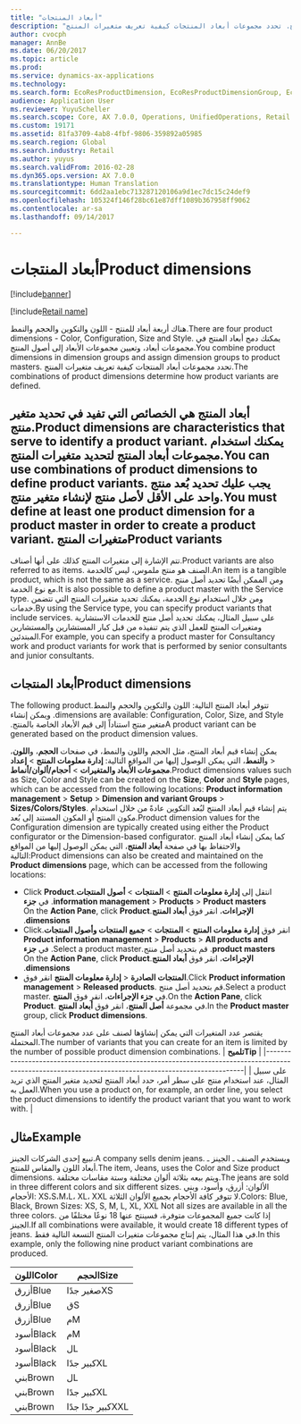 ```yaml
---
title: "أبعاد المنتجات"
description: "هناك أربعة أبعاد للمنتج - اللون والتكوين والحجم والنمط. يمكنك دمج أبعاد المنتج في مجموعات أبعاد، وتعيين مجموعات الأبعاد إلى أصول المنتج. تحدد مجموعات أبعاد المنتجات كيفية تعريف متغيرات المنتج."
author: cvocph
manager: AnnBe
ms.date: 06/20/2017
ms.topic: article
ms.prod: 
ms.service: dynamics-ax-applications
ms.technology: 
ms.search.form: EcoResProductDimension, EcoResProductDimensionGroup, EcoResProductMasterDimension, RetailEcoResColor, RetailEcoResSize, RetailEcoResStyle
audience: Application User
ms.reviewer: YuyuScheller
ms.search.scope: Core, AX 7.0.0, Operations, UnifiedOperations, Retail
ms.custom: 19171
ms.assetid: 81fa3709-4ab8-4fbf-9806-359892a05985
ms.search.region: Global
ms.search.industry: Retail
ms.author: yuyus
ms.search.validFrom: 2016-02-28
ms.dyn365.ops.version: AX 7.0.0
ms.translationtype: Human Translation
ms.sourcegitcommit: 6dd2aa1ebc713287120106a9d1ec7dc15c24def9
ms.openlocfilehash: 105324f146f28bc61e87dff1089b367958ff9062
ms.contentlocale: ar-sa
ms.lasthandoff: 09/14/2017

---
```


# <a name="product-dimensions"></a><span data-ttu-id="7fe71-105">أبعاد المنتجات</span><span class="sxs-lookup"><span data-stu-id="7fe71-105">Product dimensions</span></span>

[!include[banner](../includes/banner.md)]

[!include[Retail name](../includes/retail-name.md)]


<span data-ttu-id="7fe71-106">هناك أربعة أبعاد للمنتج - اللون والتكوين والحجم والنمط.</span><span class="sxs-lookup"><span data-stu-id="7fe71-106">There are four product dimensions -  Color, Configuration, Size and Style.</span></span> <span data-ttu-id="7fe71-107">يمكنك دمج أبعاد المنتج في مجموعات أبعاد، وتعيين مجموعات الأبعاد إلى أصول المنتج.</span><span class="sxs-lookup"><span data-stu-id="7fe71-107">You combine product dimensions in dimension groups and assign dimension groups to product masters.</span></span> <span data-ttu-id="7fe71-108">تحدد مجموعات أبعاد المنتجات كيفية تعريف متغيرات المنتج.</span><span class="sxs-lookup"><span data-stu-id="7fe71-108">The combinations of product dimensions determine how product variants are defined.</span></span>

<span data-ttu-id="7fe71-109">أبعاد المنتج هي الخصائص التي تفيد في تحديد متغير منتج.</span><span class="sxs-lookup"><span data-stu-id="7fe71-109">Product dimensions are characteristics that serve to identify a product variant.</span></span> <span data-ttu-id="7fe71-110">يمكنك استخدام مجموعات أبعاد المنتج لتحديد متغيرات المنتج.</span><span class="sxs-lookup"><span data-stu-id="7fe71-110">You can use combinations of product dimensions to define product variants.</span></span> <span data-ttu-id="7fe71-111">يجب عليك تحديد بُعد منتج واحد على الأقل لأصل منتج لإنشاء متغير منتج.</span><span class="sxs-lookup"><span data-stu-id="7fe71-111">You must define at least one product dimension for a product master in order to create a product variant.</span></span>
<span data-ttu-id="7fe71-112">متغيرات المنتج</span><span class="sxs-lookup"><span data-stu-id="7fe71-112">Product variants</span></span>
----------------

<span data-ttu-id="7fe71-113">تتم الإشارة إلى متغيرات المنتج كذلك على أنها أصناف.</span><span class="sxs-lookup"><span data-stu-id="7fe71-113">Product variants are also referred to as items.</span></span> <span data-ttu-id="7fe71-114">الصنف هو منتج ملموس، ليس كالخدمة.</span><span class="sxs-lookup"><span data-stu-id="7fe71-114">An item is a tangible product, which is not the same as a service.</span></span> <span data-ttu-id="7fe71-115">ومن الممكن أيضًا تحديد أصل منتج مع نوع الخدمة.‬</span><span class="sxs-lookup"><span data-stu-id="7fe71-115">It is also possible to define a product master with the Service type.</span></span> <span data-ttu-id="7fe71-116">ومن خلال استخدام نوع الخدمة، يمكنك تحديد متغيرات المنتج التي تتضمن خدمات.</span><span class="sxs-lookup"><span data-stu-id="7fe71-116">By using the Service type, you can specify product variants that include services.</span></span> <span data-ttu-id="7fe71-117">على سبيل المثال، يمكنك تحديد أصل منتج للخدمات الاستشارية ومتغيرات المنتج للعمل الذي يتم تنفيذه من قبل كبار المستشارين والمستشارين المبتدئين.</span><span class="sxs-lookup"><span data-stu-id="7fe71-117">For example, you can specify a product master for Consultancy work and product variants for work that is performed by senior consultants and junior consultants.</span></span>

## <a name="product-dimensions"></a><span data-ttu-id="7fe71-118">أبعاد المنتجات</span><span class="sxs-lookup"><span data-stu-id="7fe71-118">Product dimensions</span></span>
<span data-ttu-id="7fe71-119">‏‫تتوفر أبعاد المنتج التالية: اللون والتكوين والحجم والنمط.</span><span class="sxs-lookup"><span data-stu-id="7fe71-119">The following product dimensions are available: Configuration, Color, Size, and Style.</span></span> <span data-ttu-id="7fe71-120">ويمكن إنشاء متغير منتج استناداً إلى قيم الأبعاد الخاصة بالمنتج.‬</span><span class="sxs-lookup"><span data-stu-id="7fe71-120">A product variant can be generated based on the product dimension values.</span></span>

<span data-ttu-id="7fe71-121">يمكن إنشاء قيم أبعاد المنتج، مثل الحجم واللون والنمط، في صفحات **الحجم**، و**اللون**، و**النمط**، التي يمكن الوصول إليها من المواقع التالية: **إدارة معلومات المنتج** &gt; **إعداد‏‎** &gt; **مجموعات الأبعاد والمتغيرات** &gt; **أحجام/ألوان/أنماط**.</span><span class="sxs-lookup"><span data-stu-id="7fe71-121">Product dimensions values such as Size, Color and Style can be created on the **Size**, **Color** and **Style** pages, which can be accessed from the following locations: **Product information management** &gt; **Setup** &gt; **Dimension and variant Groups** &gt; **Sizes/Colors/Styles**.</span></span> <span data-ttu-id="7fe71-122">يتم إنشاء قيم أبعاد المنتج لبُعد التكوين عادةً من خلال استخدام مكون المنتج أو المكون المستند إلى بُعد.</span><span class="sxs-lookup"><span data-stu-id="7fe71-122">Product dimension values for the Configuration dimension are typically created using either the Product configurator or the Dimension-based configurator.</span></span> <span data-ttu-id="7fe71-123">كما يمكن إنشاء أبعاد المنتج والاحتفاظ بها في صفحة **أبعاد المنتج**، التي يمكن الوصول إليها من المواقع التالية:</span><span class="sxs-lookup"><span data-stu-id="7fe71-123">Product dimensions can also be created and maintained on the **Product dimensions** page, which can be accessed from the following locations:</span></span>
-   <span data-ttu-id="7fe71-124">‏‫انتقل إلى **إدارة معلومات المنتج** &gt; **المنتجات** &gt; **أصول المنتجات**.</span><span class="sxs-lookup"><span data-stu-id="7fe71-124">Click **Product information management** &gt; **Products** &gt; **Product masters**.</span></span> <span data-ttu-id="7fe71-125">في **جزء الإجراءات**، انقر فوق **أبعاد المنتج**.</span><span class="sxs-lookup"><span data-stu-id="7fe71-125">On the **Action Pane**, click **Product dimensions**.</span></span>
-   <span data-ttu-id="7fe71-126">‏‫انقر فوق **إدارة معلومات المنتج** &gt; **المنتجات** &gt; **جميع المنتجات وأصول المنتجات**.</span><span class="sxs-lookup"><span data-stu-id="7fe71-126">Click **Product information management** &gt; **Products** &gt; **All products and product masters**.</span></span> <span data-ttu-id="7fe71-127">قم بتحديد أصل منتج.</span><span class="sxs-lookup"><span data-stu-id="7fe71-127">Select a product master.</span></span> <span data-ttu-id="7fe71-128">في **جزء الإجراءات**، انقر فوق **أبعاد المنتج**.</span><span class="sxs-lookup"><span data-stu-id="7fe71-128">On the **Action Pane**, click **Product dimensions**.</span></span>
-   <span data-ttu-id="7fe71-129">انقر فوق **‎إدارة معلومات المنتج** &gt; **‎المنتجات الصادرة**.</span><span class="sxs-lookup"><span data-stu-id="7fe71-129">Click **Product information management** &gt; **Released products**.</span></span> <span data-ttu-id="7fe71-130">قم بتحديد أصل منتج.</span><span class="sxs-lookup"><span data-stu-id="7fe71-130">Select a product master.</span></span> <span data-ttu-id="7fe71-131">في **جزء الإجراءات**، انقر فوق **المنتج**.</span><span class="sxs-lookup"><span data-stu-id="7fe71-131">On the **Action Pane**, click **Product**.</span></span> <span data-ttu-id="7fe71-132">في مجموعة **أصل المنتج**، انقر فوق **أبعاد المنتج**.</span><span class="sxs-lookup"><span data-stu-id="7fe71-132">In the **Product master** group, click **Product dimensions**.</span></span>

<span data-ttu-id="7fe71-133">يقتصر عدد المتغيرات التي يمكن إنشاؤها لصنف على عدد مجموعات أبعاد المنتج المحتملة.</span><span class="sxs-lookup"><span data-stu-id="7fe71-133">The number of variants that you can create for an item is limited by the number of possible product dimension combinations.</span></span>
| <span data-ttu-id="7fe71-134">**تلميح**</span><span class="sxs-lookup"><span data-stu-id="7fe71-134">**Tip**</span></span>                                                                                                                                              |
|------------------------------------------------------------------------------------------------------------------------------------------------------|
| <span data-ttu-id="7fe71-135">على سبيل المثال، عند استخدام منتج على سطر أمر، حدد أبعاد المنتج لتحديد متغير المنتج الذي تريد العمل به.</span><span class="sxs-lookup"><span data-stu-id="7fe71-135">When you use a product on, for example, an order line, you select the product dimensions to identify the product variant that you want to work with.</span></span> |

## <a name="example"></a><span data-ttu-id="7fe71-136">مثال</span><span class="sxs-lookup"><span data-stu-id="7fe71-136">Example</span></span>
<span data-ttu-id="7fe71-137">تبيع إحدى الشركات الجينز.</span><span class="sxs-lookup"><span data-stu-id="7fe71-137">A company sells denim jeans.</span></span> <span data-ttu-id="7fe71-138">ويستخدم الصنف ـ الجينز ـ أبعاد اللون والمقاس للمنتج.</span><span class="sxs-lookup"><span data-stu-id="7fe71-138">The item, Jeans, uses the Color and Size product dimensions.</span></span> <span data-ttu-id="7fe71-139">ويتم بيعه بثلاثة ألوان مختلفة وستة مقاسات مختلفة.</span><span class="sxs-lookup"><span data-stu-id="7fe71-139">The jeans are sold in three different colors and six different sizes.</span></span> <span data-ttu-id="7fe71-140">الألوان: أزرق، وأسود، وبني الأحجام: XS،S،M،L، XL، XXL لا تتوفر كافة الأحجام بجميع الألوان الثلاثة.</span><span class="sxs-lookup"><span data-stu-id="7fe71-140">Colors: Blue, Black, Brown Sizes: XS, S, M, L, XL, XXL Not all sizes are available in all the three colors.</span></span> <span data-ttu-id="7fe71-141">إذا كانت جميع المجموعات متوفرة، فسينتج عنها 18 نوعًا مختلفًا من الجينز.</span><span class="sxs-lookup"><span data-stu-id="7fe71-141">If all combinations were available, it would create 18 different types of jeans.</span></span> <span data-ttu-id="7fe71-142">في هذا المثال، يتم إنتاج مجموعات متغيرات المنتج التسعة التالية فقط.</span><span class="sxs-lookup"><span data-stu-id="7fe71-142">In this example, only the following nine product variant combinations are produced.</span></span>

| <span data-ttu-id="7fe71-143">اللون</span><span class="sxs-lookup"><span data-stu-id="7fe71-143">Color</span></span> | <span data-ttu-id="7fe71-144">الحجم</span><span class="sxs-lookup"><span data-stu-id="7fe71-144">Size</span></span> |
|-------|------|
| <span data-ttu-id="7fe71-145">أزرق</span><span class="sxs-lookup"><span data-stu-id="7fe71-145">Blue</span></span>  | <span data-ttu-id="7fe71-146">صغير جدًا</span><span class="sxs-lookup"><span data-stu-id="7fe71-146">XS</span></span>   |
| <span data-ttu-id="7fe71-147">أزرق</span><span class="sxs-lookup"><span data-stu-id="7fe71-147">Blue</span></span>  | <span data-ttu-id="7fe71-148">ق</span><span class="sxs-lookup"><span data-stu-id="7fe71-148">S</span></span>    |
| <span data-ttu-id="7fe71-149">أزرق</span><span class="sxs-lookup"><span data-stu-id="7fe71-149">Blue</span></span>  | <span data-ttu-id="7fe71-150">م</span><span class="sxs-lookup"><span data-stu-id="7fe71-150">M</span></span>    |
| <span data-ttu-id="7fe71-151">أسود</span><span class="sxs-lookup"><span data-stu-id="7fe71-151">Black</span></span> | <span data-ttu-id="7fe71-152">م</span><span class="sxs-lookup"><span data-stu-id="7fe71-152">M</span></span>    |
| <span data-ttu-id="7fe71-153">أسود</span><span class="sxs-lookup"><span data-stu-id="7fe71-153">Black</span></span> | <span data-ttu-id="7fe71-154">ل</span><span class="sxs-lookup"><span data-stu-id="7fe71-154">L</span></span>    |
| <span data-ttu-id="7fe71-155">أسود</span><span class="sxs-lookup"><span data-stu-id="7fe71-155">Black</span></span> | <span data-ttu-id="7fe71-156">كبير جدًا</span><span class="sxs-lookup"><span data-stu-id="7fe71-156">XL</span></span>   |
| <span data-ttu-id="7fe71-157">بني</span><span class="sxs-lookup"><span data-stu-id="7fe71-157">Brown</span></span> | <span data-ttu-id="7fe71-158">ل</span><span class="sxs-lookup"><span data-stu-id="7fe71-158">L</span></span>    |
| <span data-ttu-id="7fe71-159">بني</span><span class="sxs-lookup"><span data-stu-id="7fe71-159">Brown</span></span> | <span data-ttu-id="7fe71-160">كبير جدًا</span><span class="sxs-lookup"><span data-stu-id="7fe71-160">XL</span></span>   |
| <span data-ttu-id="7fe71-161">بني</span><span class="sxs-lookup"><span data-stu-id="7fe71-161">Brown</span></span> | <span data-ttu-id="7fe71-162">كبير جدًا جدًا</span><span class="sxs-lookup"><span data-stu-id="7fe71-162">XXL</span></span>  |






